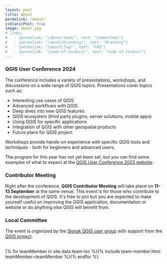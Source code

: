 ```yaml
---
layout: post
title: About
permalink: /about/
isStaticPost: true
image: about.jpg
# links:
#   - {permalink: "/about/team/", text: "Committees"}
#   - {permalink: "/about/branding/", text: "Branding"}
#   - {permalink: "/about/faq/", text: "FAQ"}
#   - {permalink: "/code-of-conduct/", text: "Code of Conduct"}
---
```


### QGIS User Conference 2024

The conference includes a variety of presentations, workshops, and discussions on a wide range of QGIS topics.
Presentations cover topics such as:

- Interesting use cases of QGIS
- Advanced workflows with QGIS
- Deep dives into new QGIS features
- QGIS ecosystem (third party plugins, server solutions, mobile apps)
- Using QGIS for specific applications
- Integration of QGIS with other geospatial products
- Future plans for QGIS project

Workshops provide hands-on experience with specific QGIS tools and techniques - both for beginners and advanced users.

The program for this year has not yet been set, but you can find some examples of what to expect at the <a href="https://uc2023.qgis.nl/">QGIS User Conference 2023 website</a>.

### Contributor Meeting

Right after the conference, <b>QGIS Contributor Meeting</b> will take place on <b>11-13 September</b> at the same venue. This event is for those who contribute to the development of QGIS. It's free to join but you are expected to make yourself useful on improving the QGIS application, documentation or website or do anything else QGIS will benefit from.


### Local Committee

The event is organized by the <a href="https://qgis.sk/">Slovak QGIS user group</a> with support from the <a href="https://qgis.org/">QGIS project</a>.

<br>

<div id="committee-member">
    {% for teamMember in site.data.team-loc %}{% include team-member.html teamMember=teamMember %}{% endfor %}
</div>



<!-- ### The conference

Organized by [OSGeo](https://www.osgeo.org/){:target="_blank"} and with more than 15 years of experience, this international annual gathering of location enthusiasts is the largest global gathering for geospatial software.

FOSS4G brings together developers, users, decision-makers and observers from a broad spectrum of organizations and fields of operation. Through seven days of workshops, presentations, discussions, and cooperation, FOSS4G participants create effective and relevant geospatial products, standards, and protocols.

Conference attendees are

- Developers and Users of GeoSpatial Software
- Technical Leaders
- Private Companies
- National and International Organizations, both Governmental and NGO
- Teachers and Education Professionals
- Scientific Communities and Researchers

and the talks cover mainly this topics:

- Software status, new software/project development, benchmarking
- FOSS4G implementations in strategic application domains: land management, crisis/disaster response, smart cities, population mapping, climate change, ocean and marine monitoring, etc.
- Data visualization: spatial analysis, manipulation and visualization of geospatial data
- Data collection, data sharing, data science, open data, big data, data exploitation platforms
- Sensors, remote sensing, laser-scanning, structure from motion
- New trends: IoT, Indoor mapping, drones - UAV (unmanned aerial vehicle)-, Artificial intelligence - machine learning, deep learning-, geospatial data structures
- Open and reproducible science
- Standards, interoperability, SDIs
- Community & participatory FOSS4G
- FOSS4G at governmental institutions
- FOSS4G in education
- Business products powered by FOSS4G

#### Our Vision

We are living in difficult times and the role of FOSS is essential for the sustainability and development of many day to day activities. From simple family communication to the development of new platforms for education and geoscience, FOSS today is the key to success.

#### Innovation

We understand and cherish the importance of FOSS4G for giving voice to the daring new ideas and developments in perfect harmony with the pillars of what open source for geospatial is, and thus we promise workshops, talks and keynotes that will provoke your mind and give you hope for a better future.

### OSGeo

The Open Source Geospatial Foundation was founded to support and build the highest-quality open source geospatial software. The foundation's goal is to encourage the use and collaborative development of community-led projects, data development and education. Many projects live under the OSGeo umbrella.

### FLOSSK

Free Libre Open Source Software Kosova (FLOSSK) is a non-governmental organization based in Kosovo established in 2009 in order to support, promote and develop free and open source software. FLOSSK also contributes to open and participatory knowledge, education in information technologies through open courseware, and open standards, culture and open society using free communication. Since its founding, FLOSSK has been involved in bringing the IT community closer to free and open source projects by organizing yearly conferences, workshops, meetups and actively participating in public policy development.
FLOSSK is an OSGeo and OSMF local chapter in Kosovo. -->
